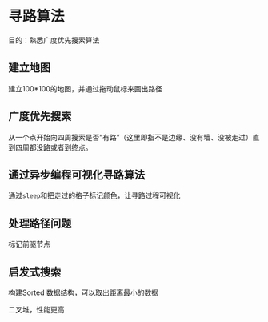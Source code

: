 # 寻路算法
目的：熟悉广度优先搜索算法

## 建立地图
建立100*100的地图，并通过拖动鼠标来画出路径

## 广度优先搜索
从一个点开始向四周搜索是否“有路”（这里即指不是边缘、没有墙、没被走过）直到四周都没路或者到终点。

## 通过异步编程可视化寻路算法
通过`sleep`和把走过的格子标记颜色，让寻路过程可视化

## 处理路径问题
标记前驱节点

## 启发式搜索
构建Sorted 数据结构，可以取出距离最小的数据

二叉堆，性能更高

